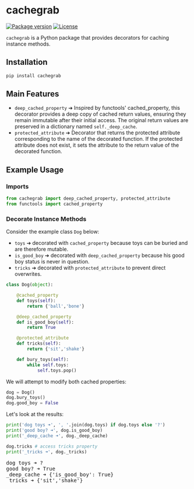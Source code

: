 # cachegrab

<div>

[![Package version](https://img.shields.io/pypi/v/cachegrab?color=%2334D058&label=pypi)](https://pypi.org/project/cachegrab/)
[![License](https://img.shields.io/github/license/zteinck/cachegrab)](https://github.com/zteinck/cachegrab/blob/master/LICENSE)

</div>


`cachegrab` is a Python package that provides decorators for caching instance methods.


## Installation
```sh
pip install cachegrab
```


## Main Features
- `deep_cached_property` ➔ Inspired by functools' cached_property, this decorator provides a deep copy of cached return values, ensuring they remain immutable after their initial access. The original return values are preserved in a dictionary named `self._deep_cache`.
- `protected_attribute` ➔ Decorator that returns the protected attribute corresponding to the name of the decorated function. If the protected attribute does not exist, it sets the attribute to the return value of the decorated function.


## Example Usage

### Imports
```python
from cachegrab import deep_cached_property, protected_attribute
from functools import cached_property
```

### Decorate Instance Methods
Consider the example class `Dog` below:
- `toys` ➔ decorated with `cached_property` because toys can be buried and are therefore mutable.
- `is_good_boy` ➔ decorated with `deep_cached_property` because his good boy status is never in question.
- `tricks` ➔ decorated with `protected_attribute` to prevent direct overwrites.

```python
class Dog(object):

    @cached_property
    def toys(self):
        return {'ball','bone'}

    @deep_cached_property
    def is_good_boy(self):
        return True

    @protected_attribute
    def tricks(self):
        return {'sit','shake'}

    def bury_toys(self):
        while self.toys:
            self.toys.pop()
```

We will attempt to modify both cached properties:
```python
dog = Dog()
dog.bury_toys()
dog.good_boy = False
```

Let's look at the results:
```python
print('dog toys ➜', ', '.join(dog.toys) if dog.toys else '?')
print('good boy? ➜', dog.is_good_boy)
print('_deep_cache ➜', dog._deep_cache)

dog.tricks # access tricks property
print('_tricks ➜', dog._tricks)
```

<pre>
dog toys ➜ ?
good boy? ➜ True
_deep_cache ➜ {'is_good_boy': True}
_tricks ➜ {'sit','shake'}
</pre>

